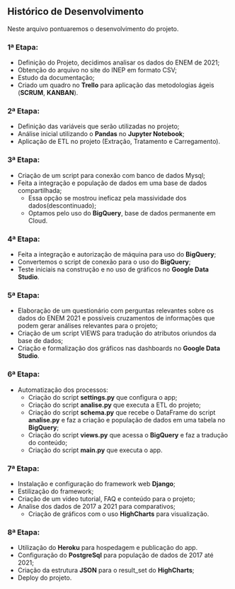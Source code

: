 ## Histórico de Desenvolvimento

Neste arquivo pontuaremos o desenvolvimento do projeto.

### 1ª Etapa:
- Definição do Projeto, decidimos analisar os dados do ENEM de 2021;
- Obtenção do arquivo no site do INEP em formato CSV;
- Estudo da documentação;
- Criado um quadro no **Trello** para aplicação das metodologias ágeis (**SCRUM**, **KANBAN**).

### 2ª Etapa:
- Definição das variáveis que serão utilizadas no projeto;
- Análise inicial utilizando o **Pandas** no **Jupyter Notebook**;
- Aplicação de ETL no projeto (Extração, Tratamento e Carregamento).

### 3ª Etapa:
- Criação de um script para conexão com banco de dados Mysql;
- Feita a integração e população de dados em uma base de dados compartilhada;
   - Essa opção se mostrou ineficaz pela massividade dos dados(descontinuado);
   - Optamos pelo uso do **BigQuery**, base de dados permanente em Cloud.

### 4ª Etapa:
- Feita a integração e autorização de máquina para uso do **BigQuery**;
- Convertemos o script de conexão para o uso do **BigQuery**;
- Teste iniciais na construção e no uso de gráficos no **Google Data Studio**.

### 5ª Etapa:
- Elaboração de um questionário com perguntas relevantes sobre os dados do 
ENEM 2021 e possíveis cruzamentos de informações que podem gerar análises
relevantes para o projeto;
- Criação de um script VIEWS para tradução do atributos oriundos da
base de dados;
- Criação e formalização dos gráficos nas dashboards no
**Google Data Studio**.

### 6ª Etapa:
- Automatização dos processos:
   - Criação do script **settings.py** que configura o app;
   - Criação do script **analise.py** que executa a ETL do projeto;
   - Criação do script **schema.py** que recebe o DataFrame do script 
   **analise.py** e faz a criação e população de dados em uma tabela
   no **BigQuery**;
   - Criação do script **views.py** que acessa o **BigQuery** e
   faz a tradução do conteúdo;
   - Criação do script **main.py** que executa o app.

### 7ª Etapa:
- Instalação e configuração do framework web **Django**;
- Estilização do framework;
- Criação de um video tutorial, FAQ e conteúdo para o projeto;
- Analise dos dados de 2017 a 2021 para comparativos;
    - Criação de gráficos com o uso **HighCharts** para visualização.

### 8ª Etapa:
- Utilização do **Heroku** para hospedagem e publicação do app.
- Configuração do **PostgreSql** para população de dados de 2017 até 2021;
- Criação da  estrutura **JSON** para o result_set do **HighCharts**;
- Deploy do projeto.
















